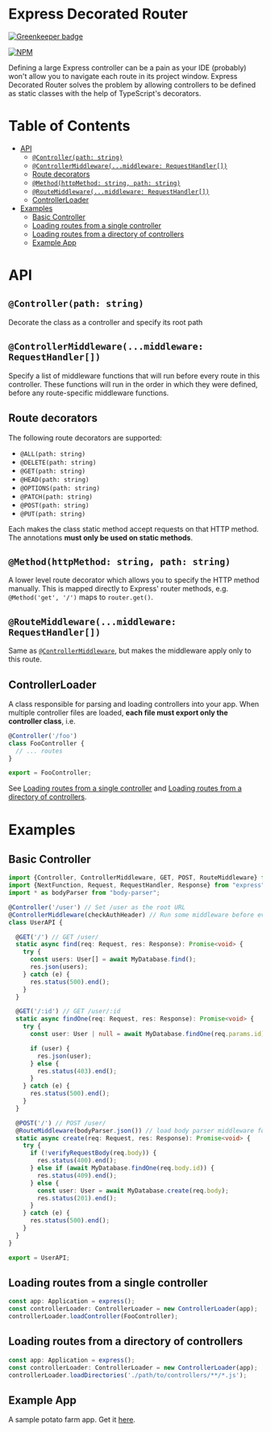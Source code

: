 # Express Decorated Router

[![Greenkeeper badge](https://badges.greenkeeper.io/Alorel/express-decorated-router.svg)](https://greenkeeper.io/)

[![NPM](https://nodei.co/npm/express-decorated-router.png?compact=true)](https://www.npmjs.com/package/express-decorated-router)

Defining a large Express controller can be a pain as your IDE (probably)
won't allow you to navigate each route in its project window. Express
Decorated Router solves the problem by allowing controllers to be defined
as static classes with the help of TypeScript's decorators.

# Table of Contents

<!-- START doctoc generated TOC please keep comment here to allow auto update -->
<!-- DON'T EDIT THIS SECTION, INSTEAD RE-RUN doctoc TO UPDATE -->


- [API](#api)
  - [`@Controller(path: string)`](#controllerpath-string)
  - [`@ControllerMiddleware(...middleware: RequestHandler[])`](#controllermiddlewaremiddleware-requesthandler)
  - [Route decorators](#route-decorators)
  - [`@Method(httpMethod: string, path: string)`](#methodhttpmethod-string-path-string)
  - [`@RouteMiddleware(...middleware: RequestHandler[])`](#routemiddlewaremiddleware-requesthandler)
  - [ControllerLoader](#controllerloader)
- [Examples](#examples)
  - [Basic Controller](#basic-controller)
  - [Loading routes from a single controller](#loading-routes-from-a-single-controller)
  - [Loading routes from a directory of controllers](#loading-routes-from-a-directory-of-controllers)
  - [Example App](#example-app)

<!-- END doctoc generated TOC please keep comment here to allow auto update -->

# API

## `@Controller(path: string)`

Decorate the class as a controller and specify its root path

## `@ControllerMiddleware(...middleware: RequestHandler[])`

Specify a list of middleware functions that will run before every route
in this controller. These functions will run in the order in which they
were defined, before any route-specific middleware functions.

## Route decorators

The following route decorators are supported:

* `@ALL(path: string)`
* `@DELETE(path: string)`
* `@GET(path: string)`
* `@HEAD(path: string)`
* `@OPTIONS(path: string)`
* `@PATCH(path: string)`
* `@POST(path: string)`
* `@PUT(path: string)`

Each makes the class static method accept requests on that HTTP method.
The annotations **must only be used on static methods**.

## `@Method(httpMethod: string, path: string)`

A lower level route decorator which allows you to specify the HTTP
method manually. This is mapped directly to Express' router methods,
e.g. `@Method('get', '/')` maps to `router.get()`.

## `@RouteMiddleware(...middleware: RequestHandler[])`

Same as [`@ControllerMiddleware`](#controllermiddlewaremiddleware-requesthandler),
but makes the middleware apply only to this route.

## ControllerLoader

A class responsible for parsing and loading controllers into your app.
When multiple controller files are loaded, **each file must export only
the controller class**, i.e.

```typescript
@Controller('/foo')
class FooController {
  // ... routes
}

export = FooController;
```

See [Loading routes from a single controller](#loading-routes-from-a-single-controller)
and [Loading routes from a directory of controllers](#loading-routes-from-a-directory-of-controllers).


# Examples

## Basic Controller

```typescript
import {Controller, ControllerMiddleware, GET, POST, RouteMiddleware} from "express-decorated-router/dist";
import {NextFunction, Request, RequestHandler, Response} from "express";
import * as bodyParser from "body-parser";

@Controller('/user') // Set /user as the root URL
@ControllerMiddleware(checkAuthHeader) // Run some middleware before every route
class UserAPI {

  @GET('/') // GET /user/
  static async find(req: Request, res: Response): Promise<void> {
    try {
      const users: User[] = await MyDatabase.find();
      res.json(users);
    } catch (e) {
      res.status(500).end();
    }
  }

  @GET('/:id') // GET /user/:id
  static async findOne(req: Request, res: Response): Promise<void> {
    try {
      const user: User | null = await MyDatabase.findOne(req.params.id);

      if (user) {
        res.json(user);
      } else {
        res.status(403).end();
      }
    } catch (e) {
      res.status(500).end();
    }
  }

  @POST('/') // POST /user/
  @RouteMiddleware(bodyParser.json()) // load body parser middleware for this route only
  static async create(req: Request, res: Response): Promise<void> {
    try {
      if (!verifyRequestBody(req.body)) {
        res.status(400).end();
      } else if (await MyDatabase.findOne(req.body.id)) {
        res.status(409).end();
      } else {
        const user: User = await MyDatabase.create(req.body);
        res.status(201).end();
      }
    } catch (e) {
      res.status(500).end();
    }
  }
}

export = UserAPI;
```

## Loading routes from a single controller

```typescript
const app: Application = express();
const controllerLoader: ControllerLoader = new ControllerLoader(app);
controllerLoader.loadController(FooController);
```

## Loading routes from a directory of controllers

```typescript
const app: Application = express();
const controllerLoader: ControllerLoader = new ControllerLoader(app);
controllerLoader.loadDirectories('./path/to/controllers/**/*.js');
```

## Example App

A sample potato farm app. Get it [here](https://github.com/Alorel/express-decorated-router/tree/master/example).